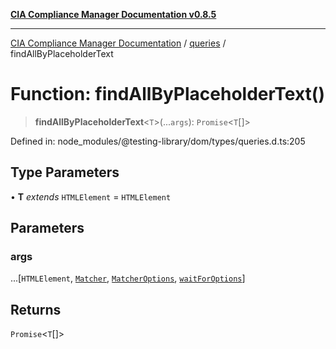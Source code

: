 [**CIA Compliance Manager Documentation v0.8.5**](../../../README.md)

***

[CIA Compliance Manager Documentation](../../../globals.md) / [queries](../README.md) / findAllByPlaceholderText

# Function: findAllByPlaceholderText()

> **findAllByPlaceholderText**\<`T`\>(...`args`): `Promise`\<`T`[]\>

Defined in: node\_modules/@testing-library/dom/types/queries.d.ts:205

## Type Parameters

• **T** *extends* `HTMLElement` = `HTMLElement`

## Parameters

### args

...\[`HTMLElement`, [`Matcher`](../../../type-aliases/Matcher.md), [`MatcherOptions`](../../../interfaces/MatcherOptions.md), [`waitForOptions`](../../../interfaces/waitForOptions.md)\]

## Returns

`Promise`\<`T`[]\>

